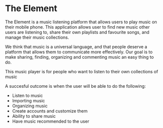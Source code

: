 # The Element  

The Element is a music listening platform that allows users to play music on their mobile phone. This application allows user to find new music other users are listening to, share their own playlists and favourite songs, and manage their music collections. 

We think that music is a universal language, and that people deserve a platform that allows them to communicate more effectively. Our goal is to make sharing, finding, organizing and commenting music an easy thing to do.


This music player is for people who want to listen to their own collections of music  


A succesful outcome is when the user will be able to do the following:
 - Listen to music
 - Importing music
 - Organizing music
 - Create accounts and customize them
 - Ability to share music
 - Have music recommended to the user
